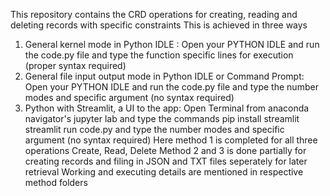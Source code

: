 This repository contains the CRD operations for creating, reading and deleting records with specific constraints
This is achieved in three ways
1. General kernel mode in Python IDLE :
Open your PYTHON IDLE and run the code.py file and type the function specific lines for execution (proper syntax required)
2. General file input output mode in Python IDLE or Command Prompt:
Open your PYTHON IDLE and run the code.py file and type the number modes and specific argument (no syntax required)
3. Python with Streamlit, a UI to the app:
Open Terminal from anaconda navigator's jupyter lab and type the commands
pip install streamlit
streamlit run code.py
and type the number modes and specific argument (no syntax required)
Here method 1 is completed for all three operations Create, Read, Delete
Method 2 and 3 is done partially for creating records and filing in JSON and TXT files seperately for later retrieval
Working and executing details are mentioned in respective method folders
